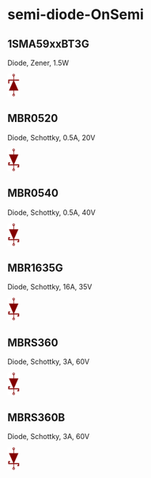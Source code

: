 # semi-diode-OnSemi

## 1SMA59xxBT3G
Diode, Zener, 1.5W

![1SMA59xxBT3G__1__1](/images/semi-diode-OnSemi__1SMA59xxBT3G__1__1.png?raw=true) 

## MBR0520
Diode, Schottky, 0.5A, 20V

![MBR0520__1__1](/images/semi-diode-OnSemi__MBR0520__1__1.png?raw=true) 

## MBR0540
Diode, Schottky, 0.5A, 40V

![MBR0540__1__1](/images/semi-diode-OnSemi__MBR0540__1__1.png?raw=true) 

## MBR1635G
Diode, Schottky, 16A, 35V

![MBR1635G__1__1](/images/semi-diode-OnSemi__MBR1635G__1__1.png?raw=true) 

## MBRS360
Diode, Schottky, 3A, 60V

![MBRS360__1__1](/images/semi-diode-OnSemi__MBRS360__1__1.png?raw=true) 

## MBRS360B
Diode, Schottky, 3A, 60V

![MBRS360B__1__1](/images/semi-diode-OnSemi__MBRS360B__1__1.png?raw=true) 

